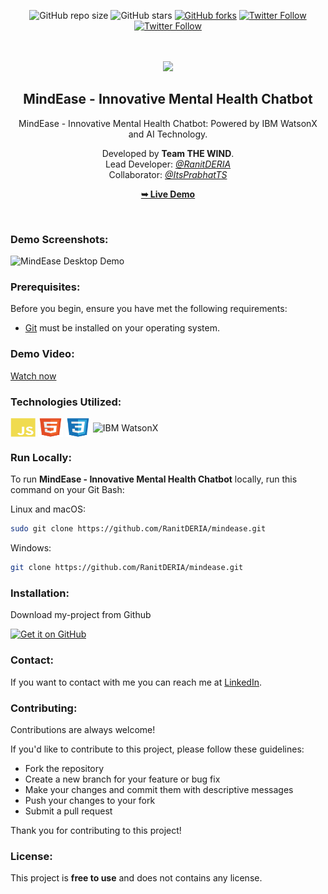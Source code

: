<div align="center">
  
  ![GitHub repo size](https://img.shields.io/badge/repo_size-20_MB-indigo)
  ![GitHub stars](https://img.shields.io/github/stars/ranitderia/mindease?style=social)
  [![GitHub forks](https://img.shields.io/github/forks/RanitDERIA/mindease?style=social)](https://github.com/RanitDERIA/mindease)
  [![Twitter Follow](https://img.shields.io/twitter/follow/DeriaRanit?style=social)](https://twitter.com/intent/follow?screen_name=DeriaRanit)
  [![Twitter Follow](https://img.shields.io/twitter/follow/me0Prabhat?style=social)](https://x.com/me0Prabhat)

  <br />
  <br />
  
  <img src="./readme-images/brand.png" />

  <h2 align="center">MindEase - Innovative Mental Health Chatbot</h2>

  MindEase - Innovative Mental Health Chatbot: Powered by IBM WatsonX and AI Technology.<br />
  
  Developed by <strong>Team THE WIND</strong>.<br />
  Lead Developer: <a href="https://github.com/RanitDERIA"><i>@RanitDERIA</i></a><br />
  Collaborator: <a href="https://github.com/ItsPrabhaTS"><i>@ItsPrabhatTS</i></a>

  <a href="https://mindace.netlify.app/"><strong>➥ Live Demo</strong></a>

</div>

<br />

### Demo Screenshots:

![MindEase Desktop Demo](./readme-images/desk.png "Desktop Demo")

### Prerequisites:

Before you begin, ensure you have met the following requirements:

* [Git](https://git-scm.com/downloads "Download Git") must be installed on your operating system.

### Demo Video: 
[Watch now](https://youtu.be/PSFrk4zZ2m4?si=tUoIL8PLLNxzf2Dc)

### Technologies Utilized:

<div style="display: inline_block">
  <img align="center" alt="JavaScript" height="30" width="40" src="https://raw.githubusercontent.com/devicons/devicon/master/icons/javascript/javascript-plain.svg">
  <img align="center" alt="HTML5" height="30" width="40" src="https://raw.githubusercontent.com/devicons/devicon/master/icons/html5/html5-original.svg">
  <img align="center" alt="CSS3" height="30" width="40" src="https://raw.githubusercontent.com/devicons/devicon/master/icons/css3/css3-original.svg">
  <img align="center" alt="IBM WatsonX" height="30"  src="https://mentobot.s3.us-south.cloud-object-storage.appdomain.cloud/watson-removebg-preview.png">
</div>


### Run Locally:

To run **MindEase - Innovative Mental Health Chatbot** locally, run this command on your Git Bash:

Linux and macOS:

```bash
sudo git clone https://github.com/RanitDERIA/mindease.git
```

Windows:

```bash
git clone https://github.com/RanitDERIA/mindease.git
```
### Installation:

Download my-project from Github

[<img src="https://github.com/machiav3lli/oandbackupx/blob/034b226cea5c1b30eb4f6a6f313e4dadcbb0ece4/badge_github.png" alt="Get it on GitHub" height="80">](https://github.com/RanitDERIA/spotify-clone)

### Contact:

If you want to contact with me you can reach me at [LinkedIn](https://www.linkedin.com/in/ranit-deria-916864257/).

### Contributing:

Contributions are always welcome!

If you'd like to contribute to this project, please follow these guidelines:

- Fork the repository
- Create a new branch for your feature or bug fix
- Make your changes and commit them with descriptive messages
- Push your changes to your fork
- Submit a pull request

Thank you for contributing to this project!

### License:

This project is **free to use** and does not contains any license.
